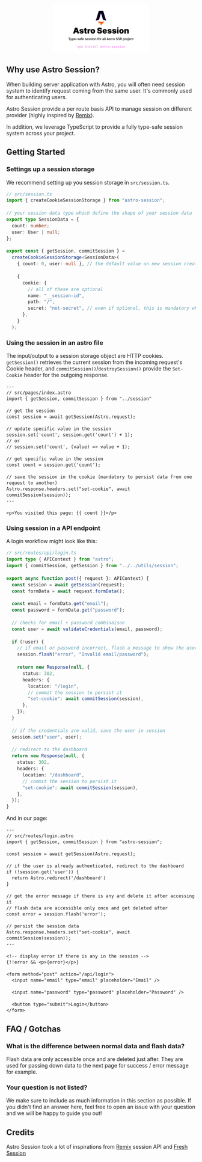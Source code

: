 <p align="center">
  <picture>
    <source media="(prefers-color-scheme: dark)" srcset="./assets/banner.svg">
    <img src="./assets/banner.svg" height="128">
  </picture>
</p>

## Why use Astro Session?

When building server application with Astro, you will often need session system to identify request coming from the same user. It's commonly used for authenticating users.

Astro Session provide a per route basis API to manage session on different provider (highly inspired by [Remix](https://remix.run/)).

In addition, we leverage TypeScript to provide a fully type-safe session system across your project.

## Getting Started

### Settings up a session storage

We recommend setting up you session storage in `src/session.ts`.

```ts
// src/session.ts
import { createCookieSessionStorage } from "astro-session";

// your session data type which define the shape of your session data
export type SessionData = {
  count: number;
  user: User | null;
};

export const { getSession, commitSession } =
  createCookieSessionStorage<SessionData>(
    { count: 0, user: null }, // the default value on new session created, this must match your SessionData

    {
      cookie: {
        // all of these are optional
        name: "__session-id",
        path: "/",
        secret: "not-secret", // even if optional, this is mandatory when passing your app in production
      },
    }
  );
```

### Using the session in an astro file

The input/output to a session storage object are HTTP cookies. `getSession()` retrieves the current session from the incoming request's Cookie header, and `commitSession()`/`destroySession()` provide the `Set-Cookie` header for the outgoing response.

```astro
---
// src/pages/index.astro
import { getSession, commitSession } from "../session"

// get the session
const session = await getSession(Astro.request);

// update specific value in the session
session.set('count', session.get('count') + 1);
// or
// session.set('count', (value) => value + 1);

// get specific value in the session
const count = session.get('count');

// save the session in the cookie (mandatory to persist data from one request to another)
Astro.response.headers.set("set-cookie", await commitSession(session));
---

<p>You visited this page: {{ count }}</p>
```

### Using session in a API endpoint

A login workflow might look like this:

```ts
// src/routes/api/login.ts
import type { APIContext } from "astro";
import { commitSession, getSession } from "../../utils/session";

export async function post({ request }: APIContext) {
  const session = await getSession(request);
  const formData = await request.formData();

  const email = formData.get("email");
  const password = formData.get("password");

  // checks for email + password combinaison
  const user = await validateCredentials(email, password);

  if (!user) {
    // if email or password incorrect, flash a message to show the user what is the error
    session.flash("error", "Invalid email/password");

    return new Response(null, {
      status: 302,
      headers: {
        location: "/login",
        // commit the session to persist it
        "set-cookie": await commitSession(session),
      },
    });
  }

  // if the credentials are valid, save the user in session
  session.set("user", user);

  // redirect to the dashboard
  return new Response(null, {
    status: 302,
    headers: {
      location: "/dashboard",
      // commit the session to persist it
      "set-cookie": await commitSession(session),
    },
  });
}
```

And in our page:

```astro
---
// src/routes/login.astro
import { getSession, commitSession } from "astro-session";

const session = await getSession(Astro.request);

// if the user is already authenticated, redirect to the dashboard
if (!session.get('user')) {
  return Astro.redirect('/dashboard')
}

// get the error message if there is any and delete it after accessing it
// flash data are accessible only once and get deleted after
const error = session.flash('error');

// persist the session data
Astro.response.headers.set("set-cookie", await commitSession(session));
---

<!-- display error if there is any in the session -->
{!!error && <p>{error}</p>}

<form method="post" action="/api/login">
  <input name="email" type="email" placeholder="Email" />

  <input name="password" type="password" placeholder="Password" />

  <button type="submit">Login</button>
</form>
```

## FAQ / Gotchas

### What is the difference between normal data and flash data?

Flash data are only accessible once and are deleted just after. They are used for passing down data to the next page for success / error message for example.

### Your question is not listed?

We make sure to include as much information in this section as possible. If you didn't find an answer here, feel free to open an issue with your question and we will be happy to guide you out!

## Credits

Astro Session took a lot of inspirations from [Remix](https://remix.run/) session API and [Fresh Session](https://github.com/xstevenyung/fresh-session)
